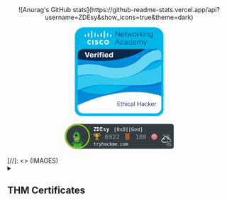 [//]: <> (GitHub stats and most used languages)
<div align="center">
![Anurag's GitHub stats](https://github-readme-stats.vercel.app/api?username=ZDEsy&show_icons=true&theme=dark)

<p><a href="https://www.linkedin.com/in/zden%C4%9Bk-uttendorfsk%C3%BD-464008295/" target="_blank"><img src="assets/ethical-hacker.png" width="200px"></a></p>

<p><a href="https://tryhackme.com/p/ZDEsy" target="_blank"><img src="assets/THM_ZDEsy.png"></a></p>
</div>
[//]: <> (IMAGES)
<details>
  <summary><h2>THM Certificates</h2></summary>
  <p float="left">
  <img src="THM-Certs/THM-CompTIA-Pentest+-Learning-Path.png" alt="THM-CompTIA-Pentest+-Learning-Path" width="33%" />
  <img src="THM-Certs/THM-Complete-Beginner-Learning-Path.png" alt="THM-Complete-Beginner-Learning-Path" width="33%" />
  <img src="THM-Certs/THM-Introduction-to-Cyber-Security-Learning-Path.png" alt="THM-Introduction-to-Cyber-Security-Learning-Path" width="33%" />
</p>
  <p float="left">
  <img src="THM-Certs/THM-Jr-Penetration-Tester-Learning-Path.png" alt="THM-Jr-Penetration-Tester-Learning-Path" width="33%" />
  <img src="THM-Certs/THM-Offensive-Pentesting-Learning-Path.png" alt="THM-Offensive-Pentesting-Learning-Path" width="33%" />
  <img src="THM-Certs/THM-Pre-Security-Learning-Path.png" alt="THM-Pre-Security-Learning-Path.png" width="33%" />
</p>
  <p float="left">
  <img src="THM-Certs/THM-Red-Teaming-Learning-Path.png" alt="THM-Red-Teaming-Learning-Path" width="33%" />
  <img src="THM-Certs/THM-Web-Fundamentals-Learning-Path.png" alt="THM-Web-Fundamentals-Learning-Path" width="33%" />
  <img src="THM-Certs/THM-Coming-Soon.png" alt="THM-Coming-Soon" width="33%" />
</p>
</details>
